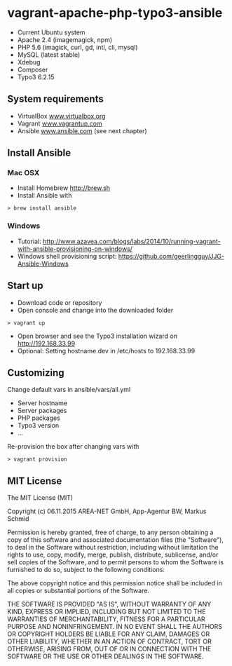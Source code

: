 # vagrant-apache-php-typo3-ansible

* Current Ubuntu system
* Apache 2.4 (imagemagick, npm)
* PHP 5.6 (imagick, curl, gd, intl, cli, mysql)
* MySQL (latest stable)
* Xdebug
* Composer
* Typo3 6.2.15

## System requirements

* VirtualBox www.virtualbox.org
* Vagrant www.vagrantup.com
* Ansible www.ansible.com (see next chapter)

## Install Ansible

### Mac OSX

* Install Homebrew http://brew.sh
* Install Ansible with
```
> brew install ansible
```

### Windows

* Tutorial: http://www.azavea.com/blogs/labs/2014/10/running-vagrant-with-ansible-provisioning-on-windows/
* Windows shell provisioning script: https://github.com/geerlingguy/JJG-Ansible-Windows

## Start up

* Download code or repository
* Open console and change into the downloaded folder

```
> vagrant up
```

* Open browser and see the Typo3 installation wizard on http://192.168.33.99
* Optional: Setting hostname.dev in /etc/hosts to 192.168.33.99

## Customizing

Change default vars in ansible/vars/all.yml
* Server hostname
* Server packages
* PHP packages
* Typo3 version
* ...

Re-provision the box after changing vars with

```
> vagrant provision
```


## MIT License

The MIT License (MIT)

Copyright (c) 06.11.2015 AREA-NET GmbH, App-Agentur BW, Markus Schmid

Permission is hereby granted, free of charge, to any person obtaining a copy
of this software and associated documentation files (the "Software"), to deal
in the Software without restriction, including without limitation the rights
to use, copy, modify, merge, publish, distribute, sublicense, and/or sell
copies of the Software, and to permit persons to whom the Software is
furnished to do so, subject to the following conditions:

The above copyright notice and this permission notice shall be included in all
copies or substantial portions of the Software.

THE SOFTWARE IS PROVIDED "AS IS", WITHOUT WARRANTY OF ANY KIND, EXPRESS OR
IMPLIED, INCLUDING BUT NOT LIMITED TO THE WARRANTIES OF MERCHANTABILITY,
FITNESS FOR A PARTICULAR PURPOSE AND NONINFRINGEMENT. IN NO EVENT SHALL THE
AUTHORS OR COPYRIGHT HOLDERS BE LIABLE FOR ANY CLAIM, DAMAGES OR OTHER
LIABILITY, WHETHER IN AN ACTION OF CONTRACT, TORT OR OTHERWISE, ARISING FROM,
OUT OF OR IN CONNECTION WITH THE SOFTWARE OR THE USE OR OTHER DEALINGS IN THE
SOFTWARE.
